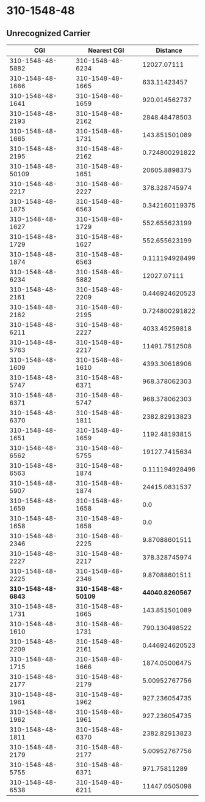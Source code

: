 # 310-1548-48
## Unrecognized Carrier


| CGI | Nearest CGI | Distance |
|-----|-------------|----------|
| 310-1548-48-5882 | 310-1548-48-6234 | 12027.07111 |
| 310-1548-48-1666 | 310-1548-48-1665 | 633.11423457 |
| 310-1548-48-1641 | 310-1548-48-1659 | 920.014562737 |
| 310-1548-48-2193 | 310-1548-48-2162 | 2848.48478503 |
| 310-1548-48-1665 | 310-1548-48-1731 | 143.851501089 |
| 310-1548-48-2195 | 310-1548-48-2162 | 0.724800291822 |
| 310-1548-48-50109 | 310-1548-48-1651 | 20605.8898375 |
| 310-1548-48-2217 | 310-1548-48-2227 | 378.328745974 |
| 310-1548-48-1875 | 310-1548-48-6563 | 0.342160119375 |
| 310-1548-48-1627 | 310-1548-48-1729 | 552.655623199 |
| 310-1548-48-1729 | 310-1548-48-1627 | 552.655623199 |
| 310-1548-48-1874 | 310-1548-48-6563 | 0.111194928499 |
| 310-1548-48-6234 | 310-1548-48-5882 | 12027.07111 |
| 310-1548-48-2161 | 310-1548-48-2209 | 0.446924620523 |
| 310-1548-48-2162 | 310-1548-48-2195 | 0.724800291822 |
| 310-1548-48-6211 | 310-1548-48-2227 | 4033.45259818 |
| 310-1548-48-5763 | 310-1548-48-2217 | 11491.7512508 |
| 310-1548-48-1609 | 310-1548-48-1610 | 4393.30618906 |
| 310-1548-48-5747 | 310-1548-48-6371 | 968.378062303 |
| 310-1548-48-6371 | 310-1548-48-5747 | 968.378062303 |
| 310-1548-48-6370 | 310-1548-48-1811 | 2382.82913823 |
| 310-1548-48-1651 | 310-1548-48-1659 | 1192.48193815 |
| 310-1548-48-6562 | 310-1548-48-5755 | 19127.7415634 |
| 310-1548-48-6563 | 310-1548-48-1874 | 0.111194928499 |
| 310-1548-48-5907 | 310-1548-48-1874 | 24415.0831537 |
| 310-1548-48-1659 | 310-1548-48-1658 | 0.0 |
| 310-1548-48-1658 | 310-1548-48-1658 | 0.0 |
| 310-1548-48-2346 | 310-1548-48-2225 | 9.87088601511 |
| 310-1548-48-2227 | 310-1548-48-2217 | 378.328745974 |
| 310-1548-48-2225 | 310-1548-48-2346 | 9.87088601511 |
| **310-1548-48-6843** | **310-1548-48-50109** | **44040.8260567** |
| 310-1548-48-1731 | 310-1548-48-1665 | 143.851501089 |
| 310-1548-48-1610 | 310-1548-48-1731 | 790.130498522 |
| 310-1548-48-2209 | 310-1548-48-2161 | 0.446924620523 |
| 310-1548-48-1715 | 310-1548-48-1666 | 1874.05006475 |
| 310-1548-48-2177 | 310-1548-48-2179 | 5.00952767756 |
| 310-1548-48-1961 | 310-1548-48-1962 | 927.236054735 |
| 310-1548-48-1962 | 310-1548-48-1961 | 927.236054735 |
| 310-1548-48-1811 | 310-1548-48-6370 | 2382.82913823 |
| 310-1548-48-2179 | 310-1548-48-2177 | 5.00952767756 |
| 310-1548-48-5755 | 310-1548-48-6371 | 971.75811289 |
| 310-1548-48-6538 | 310-1548-48-6211 | 11447.0505098 |

